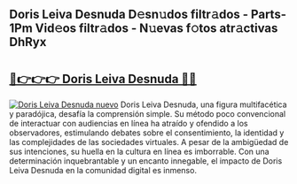 ## Doris Leiva Desnuda D𝚎sn𝚞dos filtr𝚊dos - Parts-1Pm Vid𝚎os filtr𝚊dos - N𝚞evas f𝚘tos atr𝚊ctivas DhRyx

# <h2><a href="http://mb6b17.tromn.icu/?c=Doris+Leiva+Desnuda">🔗👉👉👉 Doris Leiva Desnuda 🔗🔗</a></h2>

[![Doris Leiva Desnuda nuevo](https://i.imgur.com/pEAQMta.gif)](http://mb6b17.tromn.icu/?c=Doris+Leiva+Desnuda)
Doris Leiva Desnuda, una figura multifacética y paradójica, desafía la comprensión simple. Su método poco convencional de interactuar con audiencias en línea ha atraído y ofendido a los observadores, estimulando debates sobre el consentimiento, la identidad y las complejidades de las sociedades virtuales. A pesar de la ambigüedad de sus intenciones, su huella en la cultura en línea es imborrable. Con una determinación inquebrantable y un encanto innegable, el impacto de Doris Leiva Desnuda en la comunidad digital es inmenso.
